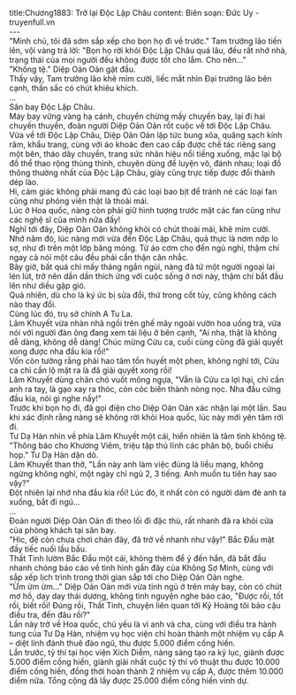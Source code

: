 title:Chương1883: Trở lại Độc Lập Châu
content:
Biên soạn: Đức Uy - truyenfull.vn<br>---<br>"Minh chủ, tôi đã sớm sắp xếp cho bọn họ đi về trước." Tam trưởng lão tiến lên, vội vàng trả lời: "Bọn họ rời khỏi Độc Lập Châu quá lâu, đều rất nhớ nhà, trạng thái của mọi người đều không được tốt cho lắm. Cho nên..."<br>"Không tệ." Diệp Oản Oản gật đầu.<br>Thấy vậy, Tam trưởng lão khẽ mỉm cười, liếc mắt nhìn Đại trưởng lão bên cạnh, thần sắc có chút khiêu khích.<br>...<br>Sân bay Độc Lập Châu.<br>Máy bay vững vàng hạ cánh, chuyển chừng mấy chuyến bay, lại đi hai chuyến thuyền, đoàn người Diệp Oản Oản rốt cuộc về tới Độc Lập Châu.<br>Vừa về tới Độc Lập Châu, Diệp Oản Oản lập tức bung xõa, quăng sạch kính râm, khẩu trang, cùng với áo khoác đen cao cấp được chế tác riêng sang một bên, tháo dây chuyền, trang sức nhãn hiệu nổi tiếng xuống, mặc lại bộ đồ thể thao rộng thùng thình, chuyên dùng để luyện võ, đánh nhau; loại đồ thông thường nhất của Độc Lập Châu, giày cũng trực tiếp được đổi thành dép lào.<br>Hi, cảm giác không phải mang đủ các loại bao bịt để tránh né các loại fan cũng như phóng viên thật là thoải mái.<br>Lúc ở Hoa quốc, nàng còn phải giữ hình tượng trước mặt các fan cũng như các nghệ sĩ của mình nữa đấy!<br>Nghĩ tới đây, Diệp Oản Oản không khỏi có chút thoải mái, khẽ mỉm cười.<br>Nhớ năm đó, lúc nàng mới vừa đến Độc Lập Châu, quả thực là nơm nớp lo sợ, như đi trên một lớp băng mỏng. Từ áo cơm cho đến ngủ nghỉ, thậm chí ngay cả nói một câu đều phải cẩn thận cân nhắc.<br>Bây giờ, bất quá chỉ mấy tháng ngắn ngủi, nàng đã từ một người ngoại lai lén lút, trở nên dần dần thích ứng với cuộc sống ở nơi này, thậm chí bắt đầu lên như diều gặp gió.<br>Quả nhiên, dù cho là ký ức bị sửa đổi, thứ trong cốt tủy, cũng không cách nào thay đổi.<br>Cùng lúc đó, trụ sở chính A Tu La.<br>Lâm Khuyết vừa nhàn nhã ngồi trên ghế mây ngoài vườn hoa uống trà, vừa nói với người đàn ông đang xem tài liệu ở bên cạnh, "Ai nha, thật là không dễ dàng, không dễ dàng! Chúc mừng Cửu ca, cuối cùng cũng đã giải quyết xong được nha đầu kia rồi!"<br>Vốn còn tưởng rằng phải hao tâm tổn huyết một phen, không nghĩ tới, Cửu ca chỉ cần lộ mặt ra là đã giải quyết xong rồi!<br>Lâm Khuyết dùng chân chó vuốt mông ngựa, "Vẫn là Cửu ca lợi hại, chỉ cần anh ra tay, là gạo xay ra thóc, còn cóc biến thành nòng nọc. Nha đầu cứng đầu kia, nói gì nghe nấy!"<br>Trước khi bọn họ đi, đã gọi điện cho Diệp Oản Oản xác nhận lại một lần. Sau khi xác định rằng nàng sẽ không rời khỏi Hoa quốc, lúc này mới yên tâm rời đi.<br>Tư Dạ Hàn nhìn về phía Lâm Khuyết một cái, hiển nhiên là tâm tình không tệ.<br>"Thông báo cho Khương Viêm, triệu tập thủ lĩnh các phân bộ, buổi chiều họp." Tư Dạ Hàn dặn dò.<br>Lâm Khuyết than thở, "Lần này anh làm việc đúng là liều mạng, không ngừng không nghỉ, một ngày chỉ ngủ 2, 3 tiếng. Anh muốn tu tiên hay sao vậy?"<br>Đột nhiên lại nhớ nha đầu kia rồi! Lúc đó, ít nhất còn có người dám đè anh ta xuống, bắt đi ngủ…<br>...<br>Đoàn người Diệp Oản Oản đi theo lối đi đặc thù, rất nhanh đã ra khỏi cửa của phòng khách tại sân bay.<br>"Hic, đệ còn chưa chơi chán đây, đã trở về nhanh như vậy!" Bắc Đẩu mặt đầy tiếc nuối lầu bầu.<br>Thất Tinh lườm Bắc Đẩu một cái, không thèm để ý đến hắn, đã bắt đầu nhanh chóng báo cáo về tình hình gần đây của Không Sợ Minh, cùng với sắp xếp lịch trình trong thời gian sắp tới cho Diệp Oản Oản nghe.<br>"Ừm ừm ừm..." Diệp Oản Oản mới vừa tỉnh ngủ ở trên máy bay, còn có chút mơ hồ, day day thái dương, không tình nguyện nghe báo cáo, "Được rồi, tốt rồi, biết rồi! Đúng rồi, Thất Tinh, chuyện liên quan tới Kỷ Hoàng tôi bảo cậu điều tra, đến đâu rồi?"<br>Lần này trở về Hoa quốc, chủ yếu là vì anh và cha, cùng với điều tra hành tung của Tư Dạ Hàn, nhiệm vụ học viện chỉ hoàn thành một nhiệm vụ cấp A – diệt lính đánh thuê đào ngũ, thu được 5.000 điểm cống hiến.<br>Lần trước, tỷ thí tại học viện Xích Diễm, nàng sáng tạo ra kỷ lục, giành được 5.000 điểm cống hiến, giành giải nhất cuộc tỷ thí võ thuật thu được 10.000 điểm cống hiến, đồng thời hoàn thành 2 nhiệm vụ cấp A, được thêm 10.000 điểm nữa. Tổng cộng đã lấy được 25.000 điểm cống hiến vinh dự.